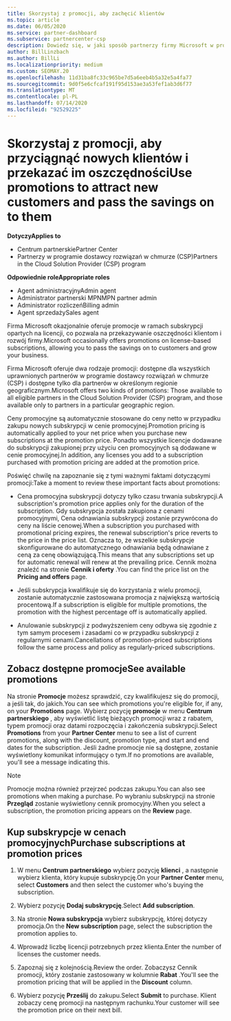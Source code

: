 ```yaml
---
title: Skorzystaj z promocji, aby zachęcić klientów
ms.topic: article
ms.date: 06/05/2020
ms.service: partner-dashboard
ms.subservice: partnercenter-csp
description: Dowiedz się, w jaki sposób partnerzy firmy Microsoft w programie dostawcy rozwiązań w chmurze mogą kupować subskrypcje w cenie podwyższania poziomu i przekazywać oszczędności do swoich klientów.
author: BillLinzbach
ms.author: BillLi
ms.localizationpriority: medium
ms.custom: SEOMAY.20
ms.openlocfilehash: 11d31ba8fc33c965be7d5a6eeb4b5a32e5a4fa77
ms.sourcegitcommit: 9d0f5e6cfcaf191f95d153ae3a53fef1ab3d6f77
ms.translationtype: MT
ms.contentlocale: pl-PL
ms.lasthandoff: 07/14/2020
ms.locfileid: "92529225"
---
```

# <a name="use-promotions-to-attract-new-customers-and-pass-the-savings-on-to-them"></a><span data-ttu-id="8b130-103">Skorzystaj z promocji, aby przyciągnąć nowych klientów i przekazać im oszczędności</span><span class="sxs-lookup"><span data-stu-id="8b130-103">Use promotions to attract new customers and pass the savings on to them</span></span>

<span data-ttu-id="8b130-104">**Dotyczy**</span><span class="sxs-lookup"><span data-stu-id="8b130-104">**Applies to**</span></span>

- <span data-ttu-id="8b130-105">Centrum partnerskie</span><span class="sxs-lookup"><span data-stu-id="8b130-105">Partner Center</span></span>
- <span data-ttu-id="8b130-106">Partnerzy w programie dostawcy rozwiązań w chmurze (CSP)</span><span class="sxs-lookup"><span data-stu-id="8b130-106">Partners in the Cloud Solution Provider (CSP) program</span></span>

<span data-ttu-id="8b130-107">**Odpowiednie role**</span><span class="sxs-lookup"><span data-stu-id="8b130-107">**Appropriate roles**</span></span>

- <span data-ttu-id="8b130-108">Agent administracyjny</span><span class="sxs-lookup"><span data-stu-id="8b130-108">Admin agent</span></span>
- <span data-ttu-id="8b130-109">Administrator partnerski MPN</span><span class="sxs-lookup"><span data-stu-id="8b130-109">MPN partner admin</span></span>
- <span data-ttu-id="8b130-110">Administrator rozliczeń</span><span class="sxs-lookup"><span data-stu-id="8b130-110">Billing admin</span></span>
- <span data-ttu-id="8b130-111">Agent sprzedaży</span><span class="sxs-lookup"><span data-stu-id="8b130-111">Sales agent</span></span>


<span data-ttu-id="8b130-112">Firma Microsoft okazjonalnie oferuje promocje w ramach subskrypcji opartych na licencji, co pozwala na przekazywanie oszczędności klientom i rozwój firmy.</span><span class="sxs-lookup"><span data-stu-id="8b130-112">Microsoft occasionally offers promotions on license-based subscriptions, allowing you to pass the savings on to customers and grow your business.</span></span> 

<span data-ttu-id="8b130-113">Firma Microsoft oferuje dwa rodzaje promocji: dostępne dla wszystkich uprawnionych partnerów w programie dostawcy rozwiązań w chmurze (CSP) i dostępne tylko dla partnerów w określonym regionie geograficznym.</span><span class="sxs-lookup"><span data-stu-id="8b130-113">Microsoft offers two kinds of promotions: Those available to all eligible partners in the Cloud Solution Provider (CSP) program, and those available only to partners in a particular geographic region.</span></span>

<span data-ttu-id="8b130-114">Ceny promocyjne są automatycznie stosowane do ceny netto w przypadku zakupu nowych subskrypcji w cenie promocyjnej.</span><span class="sxs-lookup"><span data-stu-id="8b130-114">Promotion pricing is automatically applied to your net price when you purchase new subscriptions at the promotion price.</span></span> <span data-ttu-id="8b130-115">Ponadto wszystkie licencje dodawane do subskrypcji zakupionej przy użyciu cen promocyjnych są dodawane w cenie promocyjnej.</span><span class="sxs-lookup"><span data-stu-id="8b130-115">In addition, any licenses you add to a subscription purchased with promotion pricing are added at the promotion price.</span></span> 

<span data-ttu-id="8b130-116">Poświęć chwilę na zapoznanie się z tymi ważnymi faktami dotyczącymi promocji:</span><span class="sxs-lookup"><span data-stu-id="8b130-116">Take a moment to review these important facts about promotions:</span></span>

- <span data-ttu-id="8b130-117">Cena promocyjna subskrypcji dotyczy tylko czasu trwania subskrypcji.</span><span class="sxs-lookup"><span data-stu-id="8b130-117">A subscription's promotion price applies only for the duration of the subscription.</span></span> <span data-ttu-id="8b130-118">Gdy subskrypcja została zakupiona z cenami promocyjnymi, Cena odnawiania subskrypcji zostanie przywrócona do ceny na liście cenowej.</span><span class="sxs-lookup"><span data-stu-id="8b130-118">When a subscription you purchased with promotional pricing expires, the renewal subscription's price reverts to the price in the price list.</span></span> <span data-ttu-id="8b130-119">Oznacza to, że wszelkie subskrypcje skonfigurowane do automatycznego odnawiania będą odnawiane z ceną za cenę obowiązującą.</span><span class="sxs-lookup"><span data-stu-id="8b130-119">This means that any subscriptions set up for automatic renewal will renew at the prevailing price.</span></span> <span data-ttu-id="8b130-120">Cennik można znaleźć na stronie **Cennik i oferty** .</span><span class="sxs-lookup"><span data-stu-id="8b130-120">You can find the price list on the **Pricing and offers** page.</span></span>

- <span data-ttu-id="8b130-121">Jeśli subskrypcja kwalifikuje się do korzystania z wielu promocji, zostanie automatycznie zastosowana promocja z największą wartością procentową.</span><span class="sxs-lookup"><span data-stu-id="8b130-121">If a subscription is eligible for multiple promotions, the promotion with the highest percentage off is automatically applied.</span></span>

- <span data-ttu-id="8b130-122">Anulowanie subskrypcji z podwyższeniem ceny odbywa się zgodnie z tym samym procesem i zasadami co w przypadku subskrypcji z regularnymi cenami.</span><span class="sxs-lookup"><span data-stu-id="8b130-122">Cancellations of promotion-priced subscriptions follow the same process and policy as regularly-priced subscriptions.</span></span>

## <a name="see-available-promotions"></a><span data-ttu-id="8b130-123">Zobacz dostępne promocje</span><span class="sxs-lookup"><span data-stu-id="8b130-123">See available promotions</span></span>

<span data-ttu-id="8b130-124">Na stronie **Promocje** możesz sprawdzić, czy kwalifikujesz się do promocji, a jeśli tak, do jakich.</span><span class="sxs-lookup"><span data-stu-id="8b130-124">You can see which promotions you're eligible for, if any, on your **Promotions** page.</span></span> <span data-ttu-id="8b130-125">Wybierz pozycję **promocje** w menu **Centrum partnerskiego** , aby wyświetlić listę bieżących promocji wraz z rabatem, typem promocji oraz datami rozpoczęcia i zakończenia subskrypcji.</span><span class="sxs-lookup"><span data-stu-id="8b130-125">Select **Promotions** from your **Partner Center** menu to see a list of current promotions, along with the discount, promotion type, and start and end dates for the subscription.</span></span> <span data-ttu-id="8b130-126">Jeśli żadne promocje nie są dostępne, zostanie wyświetlony komunikat informujący o tym.</span><span class="sxs-lookup"><span data-stu-id="8b130-126">If no promotions are available, you'll see a message indicating this.</span></span> 

> [!NOTE]  
> <span data-ttu-id="8b130-127">Promocje można również przejrzeć podczas zakupu.</span><span class="sxs-lookup"><span data-stu-id="8b130-127">You can also see promotions when making a purchase.</span></span> <span data-ttu-id="8b130-128">Po wybraniu subskrypcji na stronie **Przegląd** zostanie wyświetlony cennik promocyjny.</span><span class="sxs-lookup"><span data-stu-id="8b130-128">When you select a subscription, the promotion pricing appears on the **Review** page.</span></span>

## <a name="purchase-subscriptions-at-promotion-prices"></a><span data-ttu-id="8b130-129">Kup subskrypcje w cenach promocyjnych</span><span class="sxs-lookup"><span data-stu-id="8b130-129">Purchase subscriptions at promotion prices</span></span>

1. <span data-ttu-id="8b130-130">W menu **Centrum partnerskiego** wybierz pozycję **klienci** , a następnie wybierz klienta, który kupuje subskrypcję.</span><span class="sxs-lookup"><span data-stu-id="8b130-130">On your **Partner Center** menu, select **Customers** and then select the customer who's buying the subscription.</span></span> 

2. <span data-ttu-id="8b130-131">Wybierz pozycję **Dodaj subskrypcję**.</span><span class="sxs-lookup"><span data-stu-id="8b130-131">Select **Add subscription**.</span></span>

3. <span data-ttu-id="8b130-132">Na stronie **Nowa subskrypcja** wybierz subskrypcję, której dotyczy promocja.</span><span class="sxs-lookup"><span data-stu-id="8b130-132">On the **New subscription** page, select the subscription the promotion applies to.</span></span>

4. <span data-ttu-id="8b130-133">Wprowadź liczbę licencji potrzebnych przez klienta.</span><span class="sxs-lookup"><span data-stu-id="8b130-133">Enter the number of licenses the customer needs.</span></span> 

5. <span data-ttu-id="8b130-134">Zapoznaj się z kolejnością.</span><span class="sxs-lookup"><span data-stu-id="8b130-134">Review the order.</span></span> <span data-ttu-id="8b130-135">Zobaczysz Cennik promocji, który zostanie zastosowany w kolumnie **Rabat** .</span><span class="sxs-lookup"><span data-stu-id="8b130-135">You'll see the promotion pricing that will be applied in the **Discount** column.</span></span>  

6. <span data-ttu-id="8b130-136">Wybierz pozycję **Prześlij** do zakupu.</span><span class="sxs-lookup"><span data-stu-id="8b130-136">Select **Submit** to purchase.</span></span> <span data-ttu-id="8b130-137">Klient zobaczy cenę promocji na następnym rachunku.</span><span class="sxs-lookup"><span data-stu-id="8b130-137">Your customer will see the promotion price on their next bill.</span></span>  


